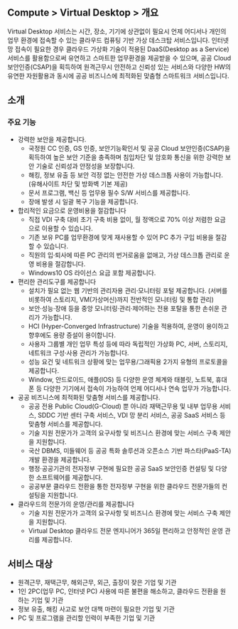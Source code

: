 ## Compute > Virtual Desktop > 개요

Virtual Desktop 서비스는 시간, 장소, 기기에 상관없이 필요시 언제 어디서나 개인의 업무 환경에 접속할 수 있는 클라우드 컴퓨팅 기반 가상 데스크탑 서비스입니다.
인터넷망 접속이 필요한 경우 클라우드 가상화 기술이 적용된 DaaS(Desktop as a Service) 서비스를 활용함으로써 유연하고 스마트한 업무환경을 제공받을 수 있으며, 공공 Cloud 보안인증(CSAP)을 획득하여 원격근무시 안전하고 신뢰성 있는 서비스와 다양한 HW의 유연한 자원활용과 동시에 공공 비즈니스에 최적화된 맞춤형 스마트워크 서비스입니다.  

## 소개

### 주요 기능
* 강력한 보안을 제공합니다.
    * 국정원 CC 인증, GS 인증, 보안기능확인서 및 공공 Cloud 보안인증(CSAP)을 획득하여 높은 보안 기준을 충족하며 침입차단 및 암호화 통신을 위한 강력한 보안 기술로 신뢰성과 안정성을 보장합니다.
    * 해킹, 정보 유출 등 보안 걱정 없는 안전한 가상 데스크톱 사용이 가능합니다. (유해사이트 차단 및 방화벽 기본 제공)
    * 문서 프로그램, 백신 등 업무용 필수 S/W 서비스를 제공합니다.
    * 장애 발생 시 일괄 복구 기능을 제공합니다.
* 합리적인 요금으로 운영비용을 절감합니다
    * 직접 VDI 구축 대비 초기 구축 비용 없이, 월 정액으로 70% 이상 저렴한 요금으로 이용할 수 있습니다.
    * 기존 보유 PC를 업무환경에 맞게 재사용할 수 있어 PC 추가 구입 비용을 절감할 수 있습니다.
    * 직원의 입·퇴사에 따른 PC 관리의 번거로움을 없애고, 가상 데스크톱 관리로 운영 비용을 절감합니다.
    * Windows10 OS 라이선스 요금 포함 제공합니다. 
* 편리한 관리도구를 제공합니다 
     * 설치가 필요 없는 웹 기반의 관리자용 관리·모니터링 포털 제공합니다. (서버를 비롯하여 스토리지, VM(가상머신)까지 전반적인 모니터링 및 통합 관리)
     * 보안·성능·장애 등을 중앙 모니터링·관리·제어하는 전용 포탈을 통한 손쉬운 관리가 가능합니다.
     * HCI (Hyper-Converged Infrastructure) 기술을 적용하여, 운영이 용이하고 향후에도 용량 증설이 용이합니다.
     * 사용자 그룹별 개인 업무 특성 등에 따라 독립적인 가상화 PC, 서버, 스토리지, 네트워크 구성·사용 관리가 가능합니다.
     * 성능 요건 및 네트워크 상황에 맞는 업무용/그래픽용 2가지 유형의 프로토콜을 제공합니다.
     * Window, 안드로이드, 애플(IOS) 등 다양한 운영 체계와 태블릿, 노트북, 휴대폰 등 다양한 기기에서 접속이 가능하여 언제 어디서나 연속 업무가 가능합니다.
* 공공 비즈니스에 최적화된 맞춤형 서비스를 제공합니다.
     * 공공 전용 Public Cloud(G-Cloud) 뿐 아니라 재택근무용 및 내부 업무용 서비스, SDDC 기반 센터 구축 서비스, VDI 망 분리 서비스, 공공 SaaS 서비스 등 맞춤형 서비스를 제공합니다.
     * 기술 지원 전문가가 고객의 요구사항 및 비즈니스 환경에 맞는 서비스 구축 제안을 지원합니다.
     * 국산 DBMS, 미들웨어 등 공공 특화 솔루션과 오픈소스 기반 파스타(PaaS-TA) 개발 환경을 제공합니다.
     * 행정·공공기관의 전자정부 구현에 필요한 공공 SaaS 보안인증 컨설팅 및 다양한 소프트웨어를 제공합니다.
     * 공공부문 클라우드 전환을 통한 전자정부 구현을 위한 클라우드 전문가들의 컨설팅을 지원합니다.
* 클라우드의 전문가의 운영/관리를 제공합니다
     * 기술 지원 전문가가 고객의 요구사항 및 비즈니스 환경에 맞는 서비스 구축 제안을 지원합니다.
     * Virtual Desktop 클라우드 전문 엔지니어가 365일 편리하고 안정적인 운영 관리를 제공합니다. 

## 서비스 대상

* 원격근무, 재택근무, 해외근무, 외근, 출장이 잦은 기업 및 기관 
* 1인 2PC(업무 PC, 인터넷 PC) 사용에 따른 불편을 해소하고, 클라우드 전환을 원하는 기업 및 기관
* 정보 유출, 해킹 사고로 보안 대책 마련이 필요한 기업 및 기관
* PC 및 프로그램을 관리할 인력이 부족한 기업 및 기관 
